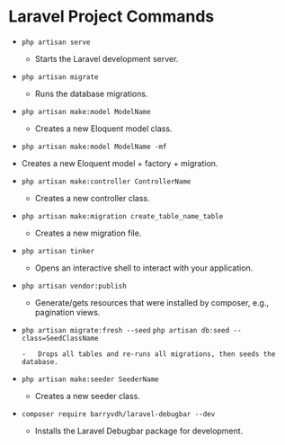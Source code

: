 # Laravel Project Commands

-   `php artisan serve`

    -   Starts the Laravel development server.

-   `php artisan migrate`

    -   Runs the database migrations.

-   `php artisan make:model ModelName`

    -   Creates a new Eloquent model class.

-   `php artisan make:model ModelName -mf`

-   Creates a new Eloquent model + factory + migration.

-   `php artisan make:controller ControllerName`

    -   Creates a new controller class.

-   `php artisan make:migration create_table_name_table`

    -   Creates a new migration file.

-   `php artisan tinker`

    -   Opens an interactive shell to interact with your application.

-   `php artisan vendor:publish`

    -   Generate/gets resources that were installed by composer, e.g., pagination views.

-   `php artisan migrate:fresh --seed`
    `php artisan db:seed --class=SeedClassName`

        -   Drops all tables and re-runs all migrations, then seeds the database.

-   `php artisan make:seeder SeederName`

    -   Creates a new seeder class.

-   `composer require barryvdh/laravel-debugbar --dev`

    -   Installs the Laravel Debugbar package for development.
